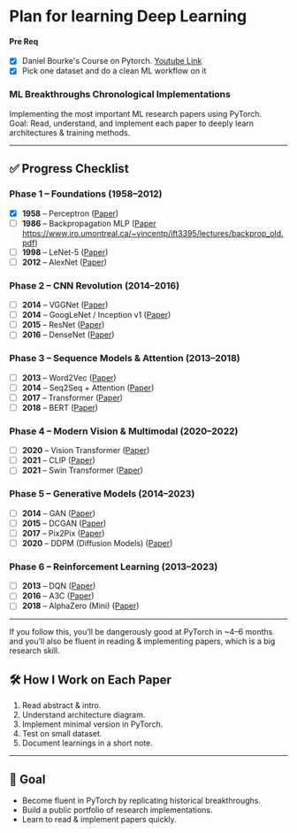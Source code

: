 # Plan for learning Deep Learning

#### Pre Req
- [x] Daniel Bourke's Course on Pytorch. [Youtube Link](https://youtu.be/Z_ikDlimN6A?si=U2Cjn_yjpvfmvFlV)
- [x] Pick one dataset and do a clean ML workflow on it

### ML Breakthroughs Chronological Implementations

Implementing the most important ML research papers using PyTorch.  
Goal: Read, understand, and implement each paper to deeply learn architectures & training methods.

---

## ✅ Progress Checklist

### Phase 1 – Foundations (1958–2012)
- [x] **1958** – Perceptron ([Paper](https://en.wikipedia.org/wiki/Perceptron))
- [ ] **1986** – Backpropagation MLP ([Paper](https://www.nature.com/articles/323533a0) https://www.iro.umontreal.ca/~vincentp/ift3395/lectures/backprop_old.pdf)
- [ ] **1998** – LeNet-5 ([Paper](http://yann.lecun.com/exdb/lenet/))
- [ ] **2012** – AlexNet ([Paper](https://papers.nips.cc/paper/4824-imagenet-classification-with-deep-convolutional-neural-networks.pdf))

### Phase 2 – CNN Revolution (2014–2016)
- [ ] **2014** – VGGNet ([Paper](https://arxiv.org/abs/1409.1556))
- [ ] **2014** – GoogLeNet / Inception v1 ([Paper](https://arxiv.org/abs/1409.4842))
- [ ] **2015** – ResNet ([Paper](https://arxiv.org/abs/1512.03385))
- [ ] **2016** – DenseNet ([Paper](https://arxiv.org/abs/1608.06993))

### Phase 3 – Sequence Models & Attention (2013–2018)
- [ ] **2013** – Word2Vec ([Paper](https://arxiv.org/abs/1301.3781))
- [ ] **2014** – Seq2Seq + Attention ([Paper](https://arxiv.org/abs/1409.0473))
- [ ] **2017** – Transformer ([Paper](https://arxiv.org/abs/1706.03762))
- [ ] **2018** – BERT ([Paper](https://arxiv.org/abs/1810.04805))

### Phase 4 – Modern Vision & Multimodal (2020–2022)
- [ ] **2020** – Vision Transformer ([Paper](https://arxiv.org/abs/2010.11929))
- [ ] **2021** – CLIP ([Paper](https://arxiv.org/abs/2103.00020))
- [ ] **2021** – Swin Transformer ([Paper](https://arxiv.org/abs/2103.14030))

### Phase 5 – Generative Models (2014–2023)
- [ ] **2014** – GAN ([Paper](https://arxiv.org/abs/1406.2661))
- [ ] **2015** – DCGAN ([Paper](https://arxiv.org/abs/1511.06434))
- [ ] **2017** – Pix2Pix ([Paper](https://arxiv.org/abs/1611.07004))
- [ ] **2020** – DDPM (Diffusion Models) ([Paper](https://arxiv.org/abs/2006.11239))

### Phase 6 – Reinforcement Learning (2013–2023)
- [ ] **2013** – DQN ([Paper](https://arxiv.org/abs/1312.5602))
- [ ] **2016** – A3C ([Paper](https://arxiv.org/abs/1602.01783))
- [ ] **2018** – AlphaZero (Mini) ([Paper](https://arxiv.org/abs/1712.01815))

---
If you follow this, you’ll be dangerously good at PyTorch in ~4–6 months and you’ll also be fluent in reading & implementing papers, which is a big research skill.

## 🛠 How I Work on Each Paper
1. Read abstract & intro.  
2. Understand architecture diagram.  
3. Implement minimal version in PyTorch.  
4. Test on small dataset.  
5. Document learnings in a short note.  

---

## 🎯 Goal
- Become fluent in PyTorch by replicating historical breakthroughs.  
- Build a public portfolio of research implementations.  
- Learn to read & implement papers quickly.




